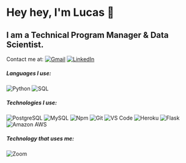 # Hey hey, I'm Lucas 👋

## I am a Technical Program Manager & Data Scientist.

Contact me at:
[![Gmail](https://img.shields.io/badge/-GMAIL-D14836?style=flat&logo=gmail&logoColor=white)](mailto:chathamworks@gmail.com)
[![LinkedIn](https://img.shields.io/badge/-LINKEDIN-0077B5?style=flat&logo=linkedin&logoColor=white)](https://www.linkedin.com/in/lucaschatham/)

##### Languages I use:

![Python](https://img.shields.io/badge/-Python-000000?style=flat&logo=python)
![SQL](https://img.shields.io/badge/-SQL-000000?style=flat&logo=postgresql)

##### Technologies I use:

![PostgreSQL](https://img.shields.io/badge/-PostgreSQL-336791?style=flat-square&logo=postgresql)
![MySQL](https://img.shields.io/badge/mysql-%2300f.svg?style=flat&logo=mysql&logoColor=white)
![Npm](https://img.shields.io/badge/-npm-CB3837?style=flat-square&logo=npm)
![Git](https://img.shields.io/badge/-Git-%23F05032?style=flat-square&logo=git&logoColor=%23ffffff)
![VS Code](http://img.shields.io/badge/-VS%20Code-007ACC?style=flat-square&logo=visual-studio-code&logoColor=ffffff)
![Heroku](https://img.shields.io/badge/Heroku-430098?style=for-the-badge&logo=heroku&logoColor=white)
![Flask](https://img.shields.io/badge/Flask-000000?style=for-the-badge&logo=flask&logoColor=white)
![Amazon AWS](https://img.shields.io/badge/Amazon_AWS-232F3E?style=for-the-badge&logo=amazon-aws&logoColor=white)

##### Technology that uses me:
![Zoom](https://img.shields.io/badge/Zoom-2D8CFF?style=for-the-badge&logo=zoom&logoColor=white)


